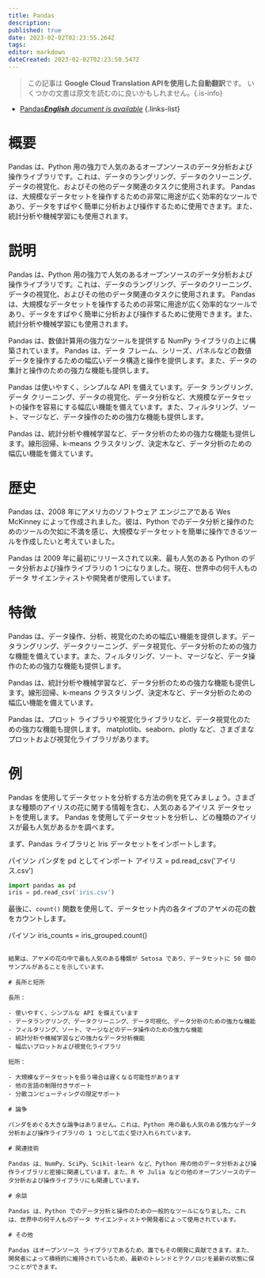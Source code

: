 ```yaml
---
title: Pandas
description: 
published: true
date: 2023-02-02T02:23:55.264Z
tags: 
editor: markdown
dateCreated: 2023-02-02T02:23:50.547Z
---
```


> この記事は **Google Cloud Translation APIを使用した自動翻訳**です。
いくつかの文書は原文を読むのに良いかもしれません。{.is-info}



- [Pandas***English** document is available*](/en/Knowledge-base/Dictionary/pandas)
{.links-list}


# 概要

Pandas は、Python 用の強力で人気のあるオープンソースのデータ分析および操作ライブラリです。これは、データのラングリング、データのクリーニング、データの視覚化、およびその他のデータ関連のタスクに使用されます。 Pandas は、大規模なデータセットを操作するための非常に用途が広く効率的なツールであり、データをすばやく簡単に分析および操作するために使用できます。また、統計分析や機械学習にも使用されます。

# 説明

Pandas は、Python 用の強力で人気のあるオープンソースのデータ分析および操作ライブラリです。これは、データのラングリング、データのクリーニング、データの視覚化、およびその他のデータ関連のタスクに使用されます。 Pandas は、大規模なデータセットを操作するための非常に用途が広く効率的なツールであり、データをすばやく簡単に分析および操作するために使用できます。また、統計分析や機械学習にも使用されます。

Pandas は、数値計算用の強力なツールを提供する NumPy ライブラリの上に構築されています。 Pandas は、データ フレーム、シリーズ、パネルなどの数値データを操作するための幅広いデータ構造と操作を提供します。また、データの集計と操作のための強力な機能も提供します。

Pandas は使いやすく、シンプルな API を備えています。データ ラングリング、データ クリーニング、データの視覚化、データ分析など、大規模なデータセットの操作を容易にする幅広い機能を備えています。また、フィルタリング、ソート、マージなど、データ操作のための強力な機能も提供します。

Pandas は、統計分析や機械学習など、データ分析のための強力な機能も提供します。線形回帰、k-means クラスタリング、決定木など、データ分析のための幅広い機能を備えています。

# 歴史

Pandas は、2008 年にアメリカのソフトウェア エンジニアである Wes McKinney によって作成されました。彼は、Python でのデータ分析と操作のためのツールの欠如に不満を感じ、大規模なデータセットを簡単に操作できるツールを作成したいと考えていました。

Pandas は 2009 年に最初にリリースされて以来、最も人気のある Python のデータ分析および操作ライブラリの 1 つになりました。現在、世界中の何千人ものデータ サイエンティストや開発者が使用しています。

# 特徴

Pandas は、データ操作、分析、視覚化のための幅広い機能を提供します。データラングリング、データクリーニング、データ視覚化、データ分析のための強力な機能を備えています。また、フィルタリング、ソート、マージなど、データ操作のための強力な機能も提供します。

Pandas は、統計分析や機械学習など、データ分析のための強力な機能も提供します。線形回帰、k-means クラスタリング、決定木など、データ分析のための幅広い機能を備えています。

Pandas は、プロット ライブラリや視覚化ライブラリなど、データ視覚化のための強力な機能も提供します。 matplotlib、seaborn、plotly など、さまざまなプロットおよび視覚化ライブラリがあります。

# 例

Pandas を使用してデータセットを分析する方法の例を見てみましょう。さまざまな種類のアイリスの花に関する情報を含む、人気のあるアイリス データセットを使用します。 Pandas を使用してデータセットを分析し、どの種類のアイリスが最も人気があるかを調べます。

まず、Pandas ライブラリと Iris データセットをインポートします。

パイソン
パンダを pd としてインポート
アイリス = pd.read_csv('アイリス.csv')
```python
import pandas as pd
iris = pd.read_csv('iris.csv')
```

最後に、`count()` 関数を使用して、データセット内の各タイプのアヤメの花の数をカウントします。

パイソン
iris_counts = iris_grouped.count()
```

結果は、アヤメの花の中で最も人気のある種類が Setosa であり、データセットに 50 個のサンプルがあることを示しています。

# 長所と短所

長所：

- 使いやすく、シンプルな API を備えています
- データラングリング、データクリーニング、データ可視化、データ分析のための強力な機能
- フィルタリング、ソート、マージなどのデータ操作のための強力な機能
- 統計分析や機械学習などの強力なデータ分析機能
- 幅広いプロットおよび視覚化ライブラリ

短所：

- 大規模なデータセットを扱う場合は遅くなる可能性があります
- 他の言語の制限付きサポート
- 分散コンピューティングの限定サポート

# 論争

パンダをめぐる大きな論争はありません。これは、Python 用の最も人気のある強力なデータ分析および操作ライブラリの 1 つとして広く受け入れられています。

# 関連技術

Pandas は、NumPy、SciPy、Scikit-learn など、Python 用の他のデータ分析および操作ライブラリと密接に関連しています。また、R や Julia などの他のオープンソースのデータ分析および操作ライブラリにも関連しています。

# 余談

Pandas は、Python でのデータ分析と操作のための一般的なツールになりました。これは、世界中の何千人ものデータ サイエンティストや開発者によって使用されています。

# その他

Pandas はオープンソース ライブラリであるため、誰でもその開発に貢献できます。また、開発者によって積極的に維持されているため、最新のトレンドとテクノロジを最新の状態に保つことができます。